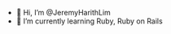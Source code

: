 - 👋 Hi, I’m @JeremyHarithLim
- 🌱 I’m currently learning Ruby, Ruby on Rails

<!---
JeremyHarithLim/JeremyHarithLim is a ✨ special ✨ repository because its `README.md` (this file) appears on your GitHub profile.
You can click the Preview link to take a look at your changes.
--->

